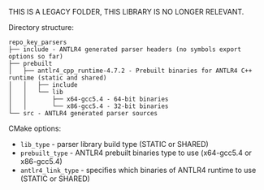 THIS IS A LEGACY FOLDER, THIS LIBRARY IS NO LONGER RELEVANT.

Directory structure:

```
repo_key_parsers
├── include - ANTLR4 generated parser headers (no symbols export options so far)
├── prebuilt
│   ├── antlr4_cpp_runtime-4.7.2 - Prebuilt binaries for ANTLR4 C++ runtime (static and shared)
│   │   ├── include
│   │   └── lib
│   │       ├── x64-gcc5.4 - 64-bit binaries
│   │       └── x86-gcc5.4 - 32-bit binaries
└── src - ANTLR4 generated parser sources
```

CMake options:

* `lib_type` - parser library build type (STATIC or SHARED)
* `prebuilt_type` - ANTLR4 prebuilt binaries type to use (x64-gcc5.4 or x86-gcc5.4)
* `antlr4_link_type` - specifies which binaries of ANTLR4 runtime to use (STATIC or SHARED)

